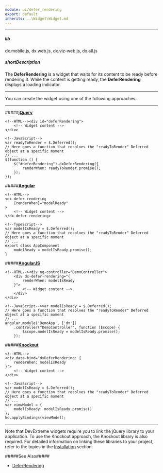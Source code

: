 ```yaml
---
module: ui/defer_rendering
export: default
inherits: ..\Widget\Widget.md
---
```

---
##### lib
dx.mobile.js, dx.web.js, dx.viz-web.js, dx.all.js

##### shortDescription
The **DeferRendering** is a widget that waits for its content to be ready before rendering it. While the content is getting ready, the **DeferRendering** displays a loading indicator.

---
You can create the widget using one of the following approaches.

---
#####[**jQuery**](/concepts/00%20Getting%20Started/10%20Widget%20Basics%20-%20jQuery/01%20Create%20and%20Configure%20a%20Widget.md '/Documentation/Guide/Getting_Started/Widget_Basics_-_jQuery/Create_and_Configure_a_Widget/')  

    <!--HTML--><div id="deferRendering">
        <!-- Widget content -->
    </div>

    <!--JavaScript-->
    var readyToRender = $.Deferred();
    // Here goes a function that resolves the "readyToRender" Deferred object at a specific moment
    // ...
    $(function () {
        $("#deferRendering").dxDeferRendering({
            renderWhen: readyToRender.promise();
        });
    });

#####[**Angular**](/concepts/00%20Getting%20Started/15%20Widget%20Basics%20-%20Angular/01%20Create%20and%20Configure%20a%20Widget.md '/Documentation/Guide/Getting_Started/Widget_Basics_-_Angular/Create_and_Configure_a_Widget/')  

    <!--HTML-->
    <dx-defer-rendering
        [renderWhen]="modelReady"
    >
        <!-- Widget content -->
    </dx-defer-rendering>

    <!--TypeScript-->
    var modelIsReady = $.Deferred();
    // Here goes a function that resolves the "readyToRender" Deferred object at a specific moment
    // ...
    export class AppComponent
        modelReady = modelIsReady.promise();
    }

#####[**AngularJS**](/concepts/00%20Getting%20Started/20%20Widget%20Basics%20-%20AngularJS/01%20Create%20and%20Configure%20a%20Widget.md '/Documentation/Guide/Getting_Started/Widget_Basics_-_AngularJS/Create_and_Configure_a_Widget/')  

    <!--HTML--><div ng-controller="DemoController">
        <div dx-defer-rendering="{
            renderWhen: modelIsReady
        }">
            <!-- Widget content -->
        </div>
    </div>

    <!--JavaScript-->var modelIsReady = $.Deferred();
    // Here goes a function that resolves the "readyToRender" Deferred object at a specific moment
    // ...
    angular.module('DemoApp', ['dx'])
        .controller("DemoController", function ($scope) {
            $scope.modelIsReady = modelIsReady.promise();
        });
        
#####[**Knockout**](/concepts/00%20Getting%20Started/25%20Widget%20Basics%20-%20Knockout/01%20Create%20and%20Configure%20a%20Widget.md '/Documentation/Guide/Getting_Started/Widget_Basics_-_Knockout/Create_and_Configure_a_Widget/')  

    <!--HTML-->
    <div data-bind="dxDeferRendering: {
        renderWhen: modelIsReady
    }">
        <!-- Widget content -->
    </div>

    <!--JavaScript-->
    var modelIsReady = $.Deferred();
    // Here goes a function that resolves the "readyToRender" Deferred object at a specific moment
    // ...
    var viewModel = {
        modelIsReady: modelIsReady.promise()
    };
    ko.applyBindings(viewModel);

---

Note that DevExtreme widgets require you to link the jQuery library to your application. To use the Knockout approach, the Knockout library is also required. For detailed information on linking these libraries to your project, refer to the topics in the [Installation](/concepts/00%20Getting%20Started/01%20Installation/01%20Local%20Scripts.md '/Documentation/Guide/Getting_Started/Installation/Local_Scripts/') section.

#####See Also#####
- [DeferRendering](/concepts/05%20Widgets/DeferRendering/00%20Overview.md '/Documentation/Guide/Widgets/DeferRendering/Overview/')